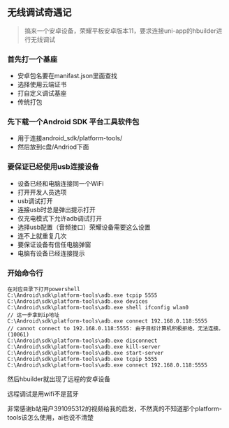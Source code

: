 ## 无线调试奇遇记

> 搞来一个安卓设备，荣耀平板安卓版本11，要求连接uni-app的hbuilder进行无线调试

### 首先打一个基座

- 安卓包名要在manifast.json里面查找
- 选择使用云端证书
- 打自定义调试基座
- 传统打包

### 先下载一个Android SDK 平台工具软件包

- 用于连接android_sdk/platform-tools/
- 然后放到c盘/Andriod下面

### 要保证已经使用usb连接设备

- 设备已经和电脑连接同一个WiFi
- 打开开发人员选项
- usb调试打开
- 连接usb时总是弹出提示打开
- 仅充电模式下允许adb调试打开
- 选择usb配置（音频接口）荣耀设备需要这么设置
- 连不上就重复几次
- 要保证设备有信任电脑弹窗
- 电脑有设备已经连接提示

### 开始命令行

```shell
在对应目录下打开powershell
C:\Android\sdk\platform-tools\adb.exe tcpip 5555
C:\Android\sdk\platform-tools\adb.exe devices
C:\Android\sdk\platform-tools\adb.exe shell ifconfig wlan0
// 这一步拿到ip地址
C:\Android\sdk\platform-tools\adb.exe connect 192.168.0.118:5555
// cannot connect to 192.168.0.118:5555: 由于目标计算机积极拒绝，无法连接。 (10061)
C:\Android\sdk\platform-tools\adb.exe disconnect
C:\Android\sdk\platform-tools\adb.exe kill-server
C:\Android\sdk\platform-tools\adb.exe start-server
C:\Android\sdk\platform-tools\adb.exe tcpip 5555
C:\Android\sdk\platform-tools\adb.exe connect 192.168.0.118:5555
```

然后hbuilder就出现了远程的安卓设备

远程调试是用wifi不是蓝牙

非常感谢b站用户391095312的视频给我的启发，不然真的不知道那个platform-tools该怎么使用，ai也说不清楚